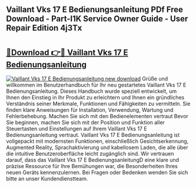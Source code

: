 ## Vaillant Vks 17 E Bedienungsanleitung PDf Free Download - Part-I1K Service Owner Guide - User Repair Edition 4j3Tx

# <h2><a href="http://df23k08.blite.top/?on=Vaillant+Vks+17+E+Bedienungsanleitung">🔗Download 👉🔴 Vaillant Vks 17 E Bedienungsanleitung</a></h2>

[![Vaillant Vks 17 E Bedienungsanleitung new download](https://i.imgur.com/lujVjoI.png)](http://df23k08.blite.top/?on=Vaillant+Vks+17+E+Bedienungsanleitung)
Grüße und willkommen im Benutzerhandbuch für Ihr neu gestartetes Vaillant Vks 17 E Bedienungsanleitung. Dieses Handbuch wurde speziell entwickelt, um Ihnen den Einstieg in Ihr Produkt zu erleichtern und Ihnen ein gründliches Verständnis seiner Merkmale, Funktionen und Fähigkeiten zu vermitteln. Sie finden klare Anweisungen für Installation, Verwendung, Wartung und Fehlerbehebung. Machen Sie sich mit den Bedienelementen vertraut Bevor Sie beginnen, machen Sie sich mit der Position und Funktion aller Steuertasten und Einstellungen auf Ihrem Vaillant Vks 17 E Bedienungsanleitung vertraut. Vaillant Vks 17 E Bedienungsanleitung ist vollgepackt mit modernsten Funktionen, einschließlich Gesichtserkennung, Augmented Reality, Sprachaktivierung und kabellosem Laden, die alle über die intuitive Benutzeroberfläche leicht zugänglich sind. Wir vertrauen darauf, dass das Vaillant Vks 17 E BedienungsanleitungD eine klare und präzise Ressource für Ihre Bemühungen war, die Besonderheiten Ihres neuen Geräts kennenzulernen. Bei Fragen oder Bedenken wenden Sie sich bitte an unser Kundendienstteam.
